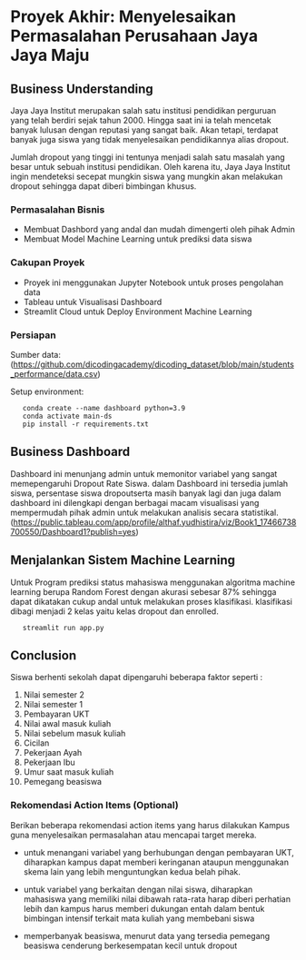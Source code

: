 # Proyek Akhir: Menyelesaikan Permasalahan Perusahaan Jaya Jaya Maju

## Business Understanding

Jaya Jaya Institut merupakan salah satu institusi pendidikan perguruan yang telah berdiri sejak tahun 2000. Hingga saat ini ia telah mencetak banyak lulusan dengan reputasi yang sangat baik. Akan tetapi, terdapat banyak juga siswa yang tidak menyelesaikan pendidikannya alias dropout.

Jumlah dropout yang tinggi ini tentunya menjadi salah satu masalah yang besar untuk sebuah institusi pendidikan. Oleh karena itu, Jaya Jaya Institut ingin mendeteksi secepat mungkin siswa yang mungkin akan melakukan dropout sehingga dapat diberi bimbingan khusus.

### Permasalahan Bisnis

- Membuat Dashbord yang andal dan mudah dimengerti oleh pihak Admin 
- Membuat Model Machine Learning untuk prediksi data siswa

### Cakupan Proyek

- Proyek ini menggunakan Jupyter Notebook untuk proses pengolahan data 
- Tableau untuk Visualisasi Dashboard
- Streamlit Cloud untuk Deploy Environment Machine Learning

### Persiapan

Sumber data: (https://github.com/dicodingacademy/dicoding_dataset/blob/main/students_performance/data.csv)

Setup environment:

```
   conda create --name dashboard python=3.9
   conda activate main-ds
   pip install -r requirements.txt
```

## Business Dashboard

Dashboard ini menunjang admin untuk memonitor variabel yang sangat memepengaruhi Dropout Rate Siswa. dalam Dashboard ini tersedia jumlah siswa, persentase siswa dropoutserta masih banyak lagi dan juga dalam dashboard ini dilengkapi dengan berbagai macam visualisasi yang mempermudah pihak admin untuk melakukan analisis secara statistikal. (https://public.tableau.com/app/profile/althaf.yudhistira/viz/Book1_17466738700550/Dashboard1?publish=yes)
## Menjalankan Sistem Machine Learning
Untuk Program prediksi status mahasiswa menggunakan algoritma machine learning berupa Random Forest dengan akurasi sebesar 87% sehingga dapat dikatakan cukup andal untuk melakukan proses klasifikasi. klasifikasi dibagi menjadi 2 kelas yaitu kelas dropout dan enrolled.
```
   streamlit run app.py
```

## Conclusion

Siswa berhenti sekolah dapat dipengaruhi beberapa faktor seperti : 
1. Nilai semester 2
2. Nilai semester 1
3. Pembayaran UKT
4. Nilai awal masuk kuliah
5. Nilai sebelum masuk kuliah         
6. Cicilan
7. Pekerjaan Ayah
8. Pekerjaan Ibu                   
9. Umur saat masuk kuliah
10. Pemegang beasiswa

### Rekomendasi Action Items (Optional)

Berikan beberapa rekomendasi action items yang harus dilakukan Kampus guna menyelesaikan permasalahan atau mencapai target mereka.

- untuk menangani variabel yang berhubungan dengan pembayaran UKT, diharapkan kampus dapat memberi keringanan ataupun menggunakan skema lain yang lebih menguntungkan kedua belah pihak.

- untuk variabel yang berkaitan dengan nilai siswa, diharapkan mahasiswa yang memiliki nilai dibawah rata-rata harap diberi perhatian lebih dan kampus harus memberi dukungan entah dalam bentuk bimbingan intensif terkait mata kuliah yang membebani siswa

- memperbanyak beasiswa, menurut data yang tersedia pemegang beasiswa cenderung berkesempatan kecil untuk dropout
